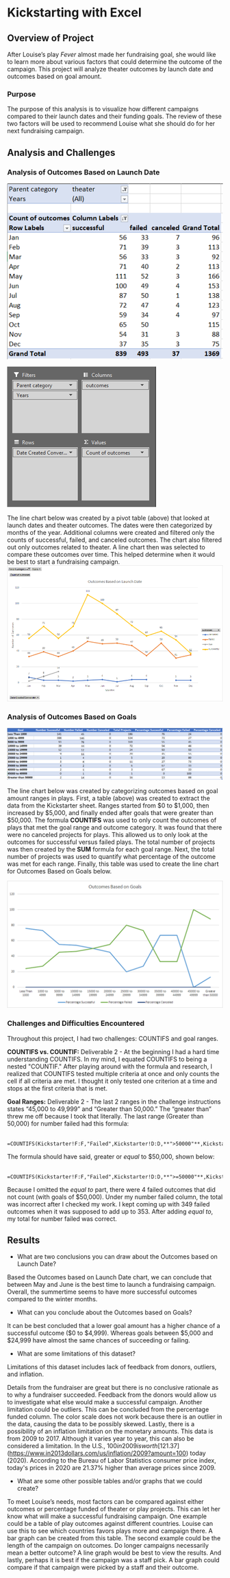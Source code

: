 # Kickstarting with Excel

## Overview of Project
After Louise’s play *Fever* almost made her fundraising goal, she would like to learn more about various factors that could determine the outcome of the campaign. This project will analyze theater outcomes by launch date and outcomes based on goal amount. 

### Purpose
The purpose of this analysis is to visualize how different campaigns compared to their launch dates and their funding goals. The review of these two factors will be used to recommend Louise what she should do for her next fundraising campaign.

## Analysis and Challenges

### Analysis of Outcomes Based on Launch Date
![](Date_Pivot_Table.PNG)

![](Date_Pivot_Fields.PNG)

The line chart below was created by a pivot table (above) that looked at launch dates and theater outcomes. The dates were then categorized by months of the year. Additional columns were created and filtered only the counts of successful, failed, and canceled outcomes. The chart also filtered out only outcomes related to theater. A line chart then was selected to compare these outcomes over time. This helped determine when it would be best to start a fundraising campaign. 
![](Outcomes%20Based%20on%20Launch%20Date.png)

### Analysis of Outcomes Based on Goals
![](Outcomes_vs_Goals_Table.PNG)

The line chart below was created by categorizing outcomes based on goal amount ranges in plays. First, a table (above) was created to extract the data from the Kickstarter sheet. Ranges started from $0 to $1,000, then increased by $5,000, and finally ended after goals that were greater than $50,000. The formula **COUNTIFS** was used to only count the outcomes of plays that met the goal range and outcome category. It was found that there were no canceled projects for plays. This allowed us to only look at the outcomes for successful versus failed plays. The total number of projects was then created by the **SUM** formula for each goal range. Next, the total number of projects was used to quantify what percentage of the outcome was met for each range. Finally, this table was used to create the line chart for Outcomes Based on Goals below. 

![](Outcomes_vs_Goals.png)

### Challenges and Difficulties Encountered
Throughout this project, I had two challenges: COUNTIFS and goal ranges. 

**COUNTIFS vs. COUNTIF:** Deliverable 2 - At the beginning I had a hard time understanding COUNTIFS. In my mind, I equated COUNTIFS to being a nested "COUNTIF." After playing around with the formula and research, I realized that COUNTIFS tested multiple criteria at once and only counts the cell if all criteria are met.  I thought it only tested one criterion at a time and stops at the first criteria that is met. 

**Goal Ranges:** Deliverable 2 - The last 2 ranges in the challenge instructions states “45,000 to 49,999” and “Greater than 50,000.” The “greater than” threw me off because I took that literally. The last range (Greater than 50,000) for number failed had this formula: 
```
 =COUNTIFS(Kickstarter!F:F,"Failed",Kickstarter!D:D,**">50000"**,Kickstarter!R:R,"plays"). 
```
The formula should have said, greater or *equal* to $50,000, shown below:
```
 =COUNTIFS(Kickstarter!F:F,"Failed",Kickstarter!D:D,**">=50000"**,Kickstarter!R:R,"plays"). 
```
Because I omitted the *equal to* part, there were 4 failed outcomes that did not count (with goals of $50,000). Under my number failed column, the total was incorrect after I checked my work. I kept coming up with 349 failed outcomes when it was supposed to add up to 353. After adding *equal to*, my total for number failed was correct.

## Results
- What are two conclusions you can draw about the Outcomes based on Launch Date?

Based the Outcomes based on Launch Date chart, we can conclude that between May and June is the best time to launch a fundraising campaign. Overall, the summertime seems to have more successful outcomes compared to the winter months.

- What can you conclude about the Outcomes based on Goals? 

It can be best concluded that a lower goal amount has a higher chance of a successful outcome ($0 to $4,999). Whereas goals between $5,000 and $24,999 have almost the same chances of succeeding or failing.   

- What are some limitations of this dataset?

Limitations of this dataset includes lack of feedback from donors, outliers, and inflation. 

Details from the fundraiser are great but there is no conclusive rationale as to why a fundraiser succeeded. Feedback from the donors would allow us to investigate what else would make a successful campaign. Another limitation could be outliers. This can be concluded from the percentage funded column. The color scale does not work because there is an outlier in the data, causing the data to be possibly skewed.  Lastly, there is a possibility of an inflation limitation on the monetary amounts. This data is from 2009 to 2017. Although it varies year to year, this can also be considered a limitation. In the U.S., $100 in 2009 is worth [$121.37](https://www.in2013dollars.com/us/inflation/2009?amount=100)  today (2020). According to the Bureau of Labor Statistics consumer price index, today's prices in 2020 are 21.37% higher than average prices since 2009.

- What are some other possible tables and/or graphs that we could create?

To meet Louise’s needs, most factors can be compared against either outcomes or percentage funded of theater or play projects. This can let her know what will make a successful fundraising campaign. One example could be a table of play outcomes against different countries. Louise can use this to see which countries favors plays more and campaign there. A bar graph can be created from this table. The second example could be the length of the campaign on outcomes. Do longer campaigns necessarily mean a better outcome? A line graph would be best to view the results. And lastly, perhaps it is best if the campaign was a staff pick. A bar graph could compare if that campaign were picked by a staff and their outcome. 

